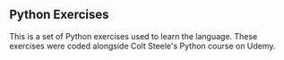 ## Python Exercises

This is a set of Python exercises used to learn the language. These exercises were coded alongside Colt Steele's Python course on Udemy. 